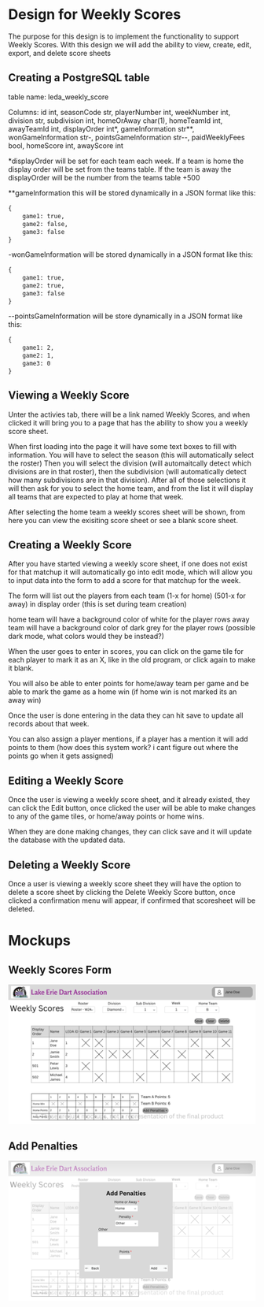 # Design for Weekly Scores
The purpose for this design is to implement the functionality to support Weekly Scores. With this design we will add the ability to view, create, edit, export, and delete score sheets

## Creating a PostgreSQL table
table name: leda_weekly_score

Columns: id int, seasonCode str, playerNumber int, weekNumber int, division str, subdivision int, homeOrAway char(1), homeTeamId int, awayTeamId int, displayOrder int*, gameInformation str**, wonGameInformation str-, pointsGameInformation str--, paidWeeklyFees bool, homeScore int, awayScore int

*displayOrder will be set for each team each week. If a team is home the display order will be set from the teams table. If the team is away the displayOrder will be the number from the teams table +500

**gameInformation this will be stored dynamically in a JSON format like this:
```
{
    game1: true,
    game2: false,
    game3: false
}
```
-wonGameInformation will be stored dynamically in a JSON format like this:
```
{
    game1: true, 
    game2: true, 
    game3: false
}
```
--pointsGameInformation will be store dynamically in a JSON format like this:
```
{
    game1: 2,
    game2: 1,
    game3: 0
}
```

## Viewing a Weekly Score
Unter the activies tab, there will be a link named Weekly Scores, and when clicked it will bring you to a page that has the ability to show you a weekly score sheet.

When first loading into the page it will have some text boxes to fill with information. You will have to select the season (this will automatically select the roster) Then you will select the division (will automaitcally detect which divisions are in that roster), then the subdivision (will automatically detect how many subdivisions are in that division). After all of those selections it will then ask for you to select the home team, and from the list it will display all teams that are expected to play at home that week.

After selecting the home team a weekly scores sheet will be shown, from here you can view the exisiting score sheet or see a blank score sheet.

## Creating a Weekly Score
After you have started viewing a weekly score sheet, if one does not exist for that matchup it will automatically go into edit mode, which will allow you to input data into the form to add a score for that matchup for the week. 

The form will list out the players from each team (1-x for home) (501-x for away) in display order (this is set during team creation)

home team will have a background color of white for the player rows
away team will have a background color of dark grey for the player rows (possible dark mode, what colors would they be instead?)

When the user goes to enter in scores, you can click on the game tile for each player to mark it as an X, like in the old program, or click again to make it blank.

You will also be able to enter points for home/away team per game and be able to mark the game as a home win (if home win is not marked its an away win)

Once the user is done entering in the data they can hit save to update all records about that week.

You can also assign a player mentions, if a player has a mention it will add points to them (how does this system work? i cant figure out where the points go when it gets assigned)

## Editing a Weekly Score
Once the user is viewing a weekly score sheet, and it already existed, they can click the Edit button, once clicked the user will be able to make changes to any of the game tiles, or home/away points or home wins. 

When they are done making changes, they can click save and it will update the database with the updated data.

## Deleting a Weekly Score
Once a user is viewing a weekly score sheet they will have the option to delete a score sheet by clicking the Delete Weekly Score button, once clicked a confirmation menu will appear, if confirmed that scoresheet will be deleted.


# Mockups
## Weekly Scores Form
![image](../../Mockups/Activities/leda_weekly_scores.png)
## Add Penalties
![image](../../Mockups/Activities/leda_weekly_scores_add_penalties.png)

